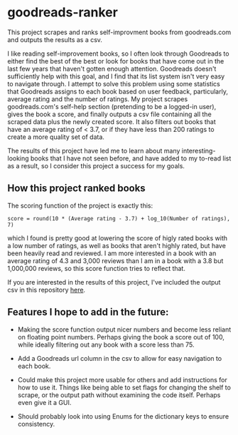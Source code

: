 # goodreads-ranker
This project scrapes and ranks self-improvment books from goodreads.com and outputs the results as a csv.

I like reading self-improvement books, so I often look through Goodreads to either find the best of the best or look for books that have come out in the last few years that haven't gotten enough attention. Goodreads doesn't sufficiently help with this goal, and I find that its list system isn't very easy to navigate through. I attempt to solve this problem using some statistics that Goodreads assigns to each book based on user feedback, particularly, average rating and the number of ratings. My project scrapes goodreads.com's self-help section (pretending to be a logged-in user), gives the book a score, and finally outputs a csv file containing all the scraped data plus the newly created score. It also filters out books that have an average rating of < 3.7, or if they have less than 200 ratings to create a more quality set of data. 

The results of this project have led me to learn about many interesting-looking books that I have not seen before, and have added to my to-read list as a result, so I consider this project a success for my goals.

## How this project ranked books
The scoring function of the project is exactly this:

`score = round(10 * (Average rating - 3.7) + log_10(Number of ratings), 7)`

which I found is pretty good at lowering the score of higly rated books with a low number of ratings, as well as books that aren't highly rated, but have been heavily read and reviewed. I am more interested in a book with an average rating of 4.3 and 3,000 reviews than I am in a book with a 3.8 but 1,000,000 reviews, so this score function tries to reflect that.

If you are interested in the results of this project, I've included the output csv in this repository [here](https://github.com/Lushtrii/goodreads-ranker/blob/main/example_data/scored_book_data.csv).


## Features I hope to add in the future:

* Making the score function output nicer numbers and become less reliant on floating point numbers. Perhaps giving the book a score out of 100, while ideally filtering out any book with a score less than 75.

* Add a Goodreads url column in the csv to allow for easy navigation to each book.

* Could make this project more usable for others and add instructions for how to use it. Things like being able to set flags for changing the shelf to scrape, or the output path without examining the code itself. Perhaps even give it a GUI.

* Should probably look into using Enums for the dictionary keys to ensure consistency.


